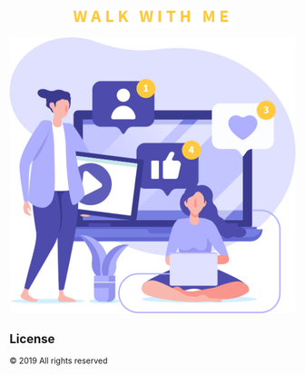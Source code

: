 <p align="center"><img src="public/img/logo_wwm.png"></p>

<p align="center">
<a href="public/img/comunidad.png"><img src="public/img/comunidad.png" alt="comunidad"></a>

## License

© 2019 All rights reserved
